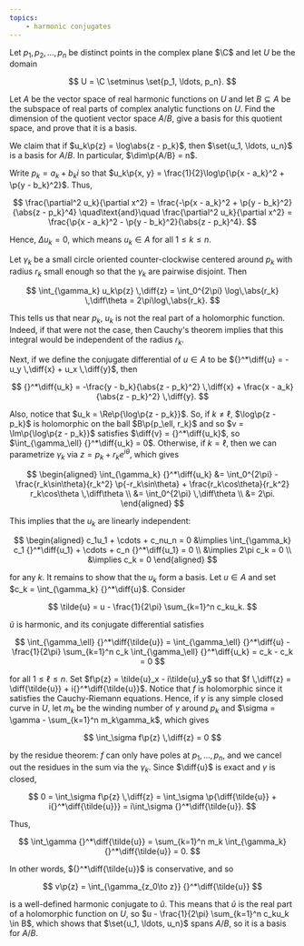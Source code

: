 ```yaml
---
topics:
    - harmonic conjugates
---
```


<problem>

Let $p_1, p_2, \ldots, p_n$ be distinct points in the complex plane $\C$ and let $U$ be the domain

$$
U = \C \setminus \set{p_1, \ldots, p_n}.
$$

Let $A$ be the vector space of real harmonic functions on $U$ and let $B \subseteq A$ be the subspace of real parts of complex analytic functions on $U$. Find the dimension of the quotient vector space $A/B$, give a basis for this quotient space, and prove that it is a basis.

</problem>

<solution>

We claim that if $u_k\p{z} = \log\abs{z - p_k}$, then $\set{u_1, \ldots, u_n}$ is a basis for $A/B$. In particular, $\dim\p{A/B} = n$.

Write $p_k = a_k + b_ki$ so that $u_k\p{x, y} = \frac{1}{2}\log\p{\p{x - a_k}^2 + \p{y - b_k}^2}$. Thus,

$$
\frac{\partial^2 u_k}{\partial x^2}
    = \frac{-\p{x - a_k}^2 + \p{y - b_k}^2}{\abs{z - p_k}^4}
\quad\text{and}\quad
\frac{\partial^2 u_k}{\partial x^2}
    = \frac{\p{x - a_k}^2 - \p{y - b_k}^2}{\abs{z - p_k}^4}.
$$

Hence, $\Delta u_k = 0$, which means $u_k \in A$ for all $1 \leq k \leq n$.

Let $\gamma_k$ be a small circle oriented counter-clockwise centered around $p_k$ with radius $r_k$ small enough so that the $\gamma_k$ are pairwise disjoint. Then

$$
\int_{\gamma_k} u_k\p{z} \,\diff{z}
    = \int_0^{2\pi} \log\,\abs{r_k} \,\diff\theta
    = 2\pi\log\,\abs{r_k}.
$$

This tells us that near $p_k$, $u_k$ is not the real part of a holomorphic function. Indeed, if that were not the case, then Cauchy's theorem implies that this integral would be independent of the radius $r_k$.

Next, if we define the conjugate differential of $u \in A$ to be ${}^*\diff{u} = -u_y \,\diff{x} + u_x \,\diff{y}$, then

$$
{}^*\diff{u_k}
    = -\frac{y - b_k}{\abs{z - p_k}^2} \,\diff{x} + \frac{x - a_k}{\abs{z - p_k}^2} \,\diff{y}.
$$

Also, notice that $u_k = \Re\p{\log\p{z - p_k}}$. So, if $k \neq \ell$, $\log\p{z - p_k}$ is holomorphic on the ball $B\p{p_\ell, r_k}$ and so $v = \Im\p{\log\p{z - p_k}}$ satisfies $\diff{v} = {}^*\diff{u_k}$, so $\int_{\gamma_\ell} {}^*\diff{u_k} = 0$. Otherwise, if $k = \ell$, then we can parametrize $\gamma_k$ via $z = p_k + r_ke^{i\theta}$, which gives

$$
\begin{aligned}
    \int_{\gamma_k} {}^*\diff{u_k}
        &= \int_0^{2\pi} -\frac{r_k\sin\theta}{r_k^2} \p{-r_k\sin\theta} + \frac{r_k\cos\theta}{r_k^2} r_k\cos\theta \,\diff\theta \\
        &= \int_0^{2\pi} \,\diff\theta \\
        &= 2\pi.
\end{aligned}
$$

This implies that the $u_k$ are linearly independent:

$$
\begin{aligned}
    c_1u_1 + \cdots + c_nu_n = 0
        &\implies \int_{\gamma_k} c_1 {}^*\diff{u_1} + \cdots + c_n {}^*\diff{u_1} = 0 \\
        &\implies 2\pi c_k = 0 \\
        &\implies c_k = 0
\end{aligned}
$$

for any $k$. It remains to show that the $u_k$ form a basis. Let $u \in A$ and set $c_k = \int_{\gamma_k} {}^*\diff{u}$. Consider

$$
\tilde{u} = u - \frac{1}{2\pi} \sum_{k=1}^n c_ku_k.
$$

$\tilde{u}$ is harmonic, and its conjugate differential satisfies

$$
\int_{\gamma_\ell} {}^*\diff{\tilde{u}}
    = \int_{\gamma_\ell} {}^*\diff{u} - \frac{1}{2\pi} \sum_{k=1}^n c_k \int_{\gamma_\ell} {}^*\diff{u_k}
    = c_k - c_k
    = 0
$$

for all $1 \leq \ell \leq n$. Set $f\p{z} = \tilde{u}_x - i\tilde{u}_y$ so that $f \,\diff{z} = \diff{\tilde{u}} + i{}^*\diff{\tilde{u}}$. Notice that $f$ is holomorphic since it satisfies the Cauchy-Riemann equations. Hence, if $\gamma$ is any simple closed curve in $U$, let $m_k$ be the winding number of $\gamma$ around $p_k$ and $\sigma = \gamma - \sum_{k=1}^n m_k\gamma_k$, which gives

$$
\int_\sigma f\p{z} \,\diff{z}
    = 0
$$

by the residue theorem: $f$ can only have poles at $p_1, \ldots, p_n$, and we cancel out the residues in the sum via the $\gamma_k$. Since $\diff{u}$ is exact and $\gamma$ is closed,

$$
0
    = \int_\sigma f\p{z} \,\diff{z}
    = \int_\sigma \p{\diff{\tilde{u}} + i{}^*\diff{\tilde{u}}}
    = i\int_\sigma {}^*\diff{\tilde{u}}.
$$

Thus,

$$
\int_\gamma {}^*\diff{\tilde{u}}
    = \sum_{k=1}^n m_k \int_{\gamma_k} {}^*\diff{\tilde{u}}
    = 0.
$$

In other words, ${}^*\diff{\tilde{u}}$ is conservative, and so

$$
v\p{z} = \int_{\gamma_{z_0\to z}} {}^*\diff{\tilde{u}}
$$

is a well-defined harmonic conjugate to $\tilde{u}$. This means that $\tilde{u}$ is the real part of a holomorphic function on $U$, so $u - \frac{1}{2\pi} \sum_{k=1}^n c_ku_k \in B$, which shows that $\set{u_1, \ldots, u_n}$ spans $A/B$, so it is a basis for $A/B$.

</solution>
